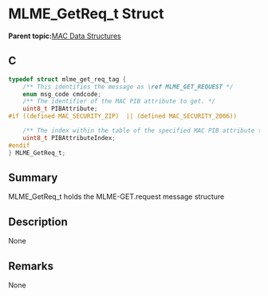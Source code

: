 # MLME\_GetReq\_t Struct

**Parent topic:**[MAC Data Structures](GUID-D83EFB67-1CD2-4DDB-825D-8A6090B47CA1.md)

## C

```c
typedef struct mlme_get_req_tag {
    /** This identifies the message as \ref MLME_GET_REQUEST */
    enum msg_code cmdcode;
    /** The identifier of the MAC PIB attribute to get. */
    uint8_t PIBAttribute;
#if ((defined MAC_SECURITY_ZIP)  || (defined MAC_SECURITY_2006))

    /** The index within the table of the specified MAC PIB attribute to set. */
    uint8_t PIBAttributeIndex;
#endif
} MLME_GetReq_t;

```

## Summary

MLME\_GetReq\_t holds the MLME-GET.request message structure

## Description

None

## Remarks

None


